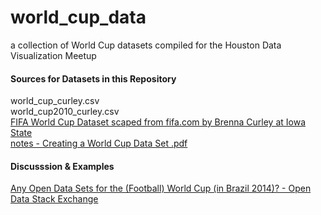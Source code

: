 world_cup_data
==============

a collection of World Cup datasets compiled for the Houston Data Visualization Meetup

#### Sources for Datasets in this Repository

world_cup_curley.csv  
world_cup2010_curley.csv  
[FIFA World Cup Dataset scaped from fifa.com by Brenna Curley at Iowa State](http://www.public.iastate.edu/~curleyb/research.html)  
[notes - Creating a World Cup Data Set .pdf](http://www.public.iastate.edu/~curleyb/Stat585_Project_FinalPDF.pdf)  



#### Discusssion & Examples

[Any Open Data Sets for the (Football) World Cup (in Brazil 2014)? - Open Data Stack Exchange](http://opendata.stackexchange.com/questions/1791/any-open-data-sets-for-the-football-world-cup-in-brazil-2014)

